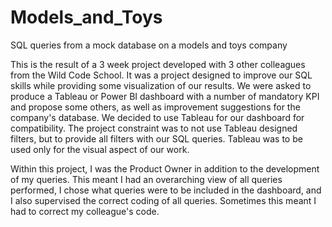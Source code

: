 # Models_and_Toys
SQL queries from a mock database on a models and toys company

This is the result of a 3 week project developed with 3 other colleagues from the Wild Code School.
It was a project designed to improve our SQL skills while providing some visualization of our results.
We were asked to produce a Tableau or Power BI dashboard with a number of mandatory KPI and propose some others, as well as improvement suggestions for the company's database. We decided to use Tableau for our dashboard for compatibility.
The project constraint was to not use Tableau designed filters, but to provide all filters with our SQL queries. Tableau was to be used only for the visual aspect of our work.

Within this project, I was the Product Owner in addition to the development of my queries. This meant I had an overarching view of all queries performed, I chose what queries were to be included in the dashboard, and I also supervised the correct coding of all queries. Sometimes this meant I had to correct my colleague's code.
